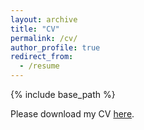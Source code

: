 ```yaml
---
layout: archive
title: "CV"
permalink: /cv/
author_profile: true
redirect_from:
  - /resume
---
```


{% include base_path %}

Please download my CV [here](http://mhyaghoubi.github.io/files/CV_MH.pdf).
